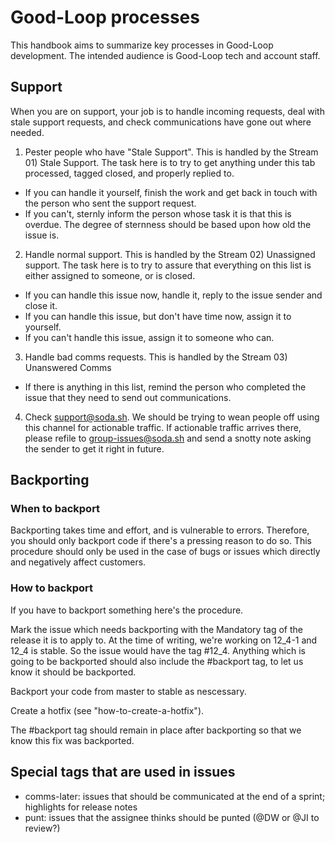 # Good-Loop processes

This handbook aims to summarize key processes in Good-Loop development.
The intended audience is Good-Loop tech and account staff.

## Support

When you are on support, your job is to handle incoming requests, deal with stale support requests, and check communications have gone out where needed.

1) Pester people who have "Stale Support". This is handled by the Stream 01) Stale Support. The task here is to try to get anything under this tab processed, tagged closed, and properly replied to. 
- If you can handle it yourself, finish the work and get back in touch with the person who sent the support request.
- If you can't, sternly inform the person whose task it is that this is overdue. The degree of sternness should be based upon how old the issue is.

2) Handle normal support. This is handled by the Stream 02) Unassigned support. The task here is to try to assure that everything on this list is either assigned to someone, or is closed.
- If you can handle this issue now, handle it, reply to the issue sender and close it.
- If you can handle this issue, but don't have time now, assign it to yourself.
- If you can't handle this issue, assign it to someone who can.

3) Handle bad comms requests. This is handled by the Stream 03) Unanswered Comms
- If there is anything in this list, remind the person who completed the issue that they need to send out communications.

4) Check support@soda.sh. We should be trying to wean people off using this channel for actionable traffic. If actionable traffic arrives there, please refile to group-issues@soda.sh and send a snotty note asking the sender to get it right in future. 

## Backporting

### When to backport

Backporting takes time and effort, and is vulnerable to errors. Therefore, you should only backport code if there's a pressing reason to do so. This procedure should only be used in the case of bugs or issues which directly and negatively affect customers.

### How to backport

If you have to backport something here's the procedure.

Mark the issue which needs backporting with the Mandatory tag of the release it is to apply to. At the time of writing, we're working on 12_4-1 and 12_4 is stable. So the issue would have the tag #12_4. Anything which is going to be backported should also include the #backport tag, to let us know it should be backported.

Backport your code from master to stable as nescessary.

Create a hotfix (see "how-to-create-a-hotfix").

The #backport tag should remain in place after backporting so that we know this fix was backported.

## Special tags that are used in issues

- comms-later: issues that should be communicated at the end of a sprint; highlights for release notes
- punt: issues that the assignee thinks should be punted (@DW or @JI to review?)
